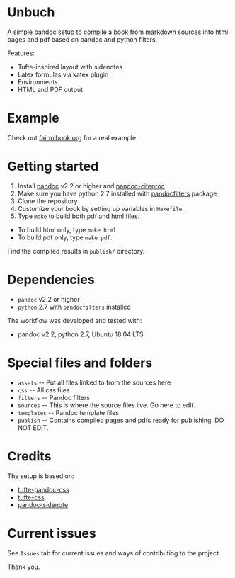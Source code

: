 # Unbuch

A simple pandoc setup to compile a book from markdown sources into html pages and pdf based on pandoc and python filters.

Features:

* Tufte-inspired layout with sidenotes
* Latex formulas via katex plugin
* Environments
* HTML and PDF output

# Example

Check out [fairmlbook.org](https://fairmlbook.org) for a real example.

# Getting started

1. Install [pandoc](https://pandoc.org/) v2.2 or higher and [pandoc-citeproc](https://github.com/jgm/pandoc-citeproc)
2. Make sure you have python 2.7 installed with [pandocfilters](https://github.com/jgm/pandocfilters) package
3. Clone the repository
4. Customize your book by setting up variables in `Makefile`.
5. Type `make` to build both pdf and html files.
  - To build html only, type `make html`.
  - To build pdf only, type `make pdf`.

Find the compiled results in `publish/` directory.

# Dependencies

- `pandoc` v2.2 or higher
- `python` 2.7 with `pandocfilters` installed

The workflow was developed and tested with:
- pandoc v2.2, python 2.7, Ubuntu 18.04 LTS

# Special files and folders

* `assets` -- Put all files linked to from the sources here
* `css` -- All css files
* `filters` -- Pandoc filters
* `sources` -- This is where the source files live. Go here to edit.
* `templates` -- Pandoc template files
* `publish` -- Contains compiled pages and pdfs ready for publishing. DO NOT EDIT.

# Credits

The setup is based on:

* [tufte-pandoc-css](https://github.com/jez/tufte-pandoc-css)
* [tufte-css](https://github.com/edwardtufte/tufte-css)
* [pandoc-sidenote](https://github.com/jez/pandoc-sidenote)

# Current issues

See `Issues` tab for current issues and ways of contributing to the project.

Thank you.
